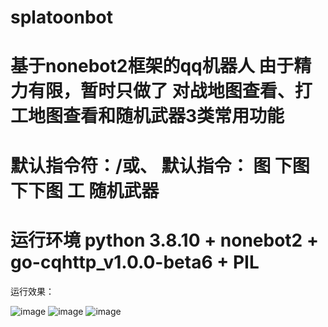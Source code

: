 # splatoonbot
基于nonebot2框架的qq机器人 由于精力有限，暂时只做了 对战地图查看、打工地图查看和随机武器3类常用功能
============
默认指令符：/或、
默认指令： 图 下图  下下图  工  随机武器
============
运行环境
python 3.8.10 + nonebot2 + go-cqhttp_v1.0.0-beta6 + PIL
============
运行效果：

![image](https://user-images.githubusercontent.com/3379460/133253452-cce17617-b105-4595-977b-654684215858.png)
![image](https://user-images.githubusercontent.com/3379460/133253351-ecd90f5f-e9d8-4074-973c-38a3c45c3868.png)
![image](https://user-images.githubusercontent.com/3379460/133253404-ed57585a-f2d8-49b8-a5f0-cb6a3039fd60.png)



